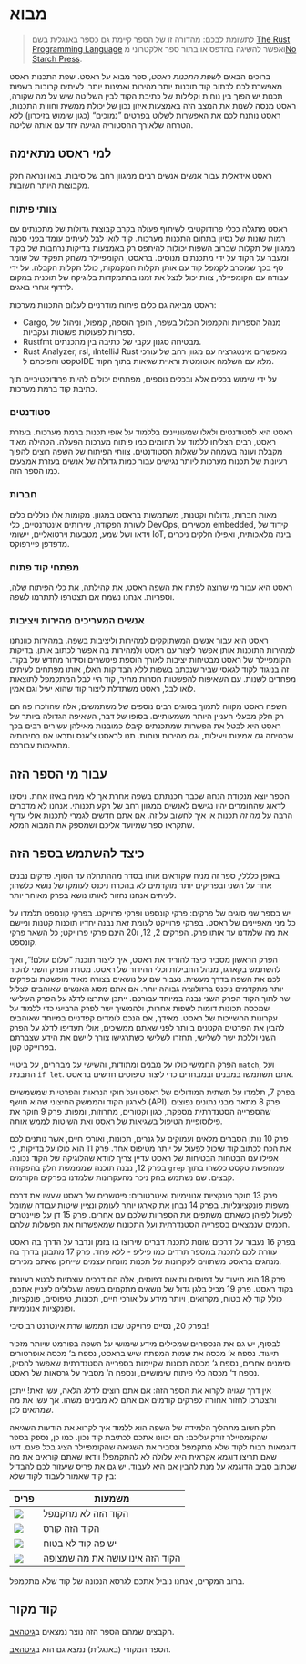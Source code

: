 # מבוא

> לתשומת לבכם: מהדורה זו של הספר קיימת גם כספר באנגלית בשם [The Rust
> Programming Language][nsprust] ואפשר להשיגה בהדפס או בתור ספר אלקטרוני מ[No
> Starch Press][nsp].

[nsprust]: https://nostarch.com/rust
[nsp]: https://nostarch.com/

ברוכים הבאים ל*שפת התכנות ראסט*, ספר מבוא על ראסט. שפת התכנות ראסט מאפשרת לכם
לכתוב קוד תוכנות יותר מהירות ואמינות יותר. לעיתים קרובות בשפות תכנות יש הפוך
בין נוחות וקלילות של כתיבת הקוד לבין השליטה שיש על מה שקורה, ראסט מנסה לשנות את
המצב הזה באמצעות איזון נכון של יכולת ממשית וחווית התכנות, ראסט נותנת לכם את
האפשרות לשלוט בפרטים ”נמוכים“ (כגון שימוש בזיכרון) ללא הטרחה שלאורך ההסטוריה
הגיעה יחד עם אותה שליטה.

## למי ראסט מתאימה

ראסט אידאלית עבור אנשים אנשים רבים ממגוון רחב של סיבות. בואו ונראה חלק מקבוצות
היותר חשובות.

### צוותי פיתוח

ראסט מתגלה ככלי פרודוקטיבי לשיתוף פעולה בקרב קבוצות גדולות של מתכנתים עם רמות
שונות של נסיון בתחום התכנות מערכות. קוד לואו לבל לעיתים עומד בפני סכנה ממגוון
של תקלות שברוב השפות יכולות להיתפס רק באמצעות בדיקות נרחבות של בקוד ומעבר על
הקוד על ידי מתכנתים מנוסים. בראסט, הקומפיילר משחק תפקיד של שומר סף בכך שמסרב
לקמפל קוד עם אותן תקלות חמקמקות, כולל תקלות הקבלה. על ידי עבודה עם הקומפיילר,
צוות יכול לנצל את זמנו בהתמקדות בלוגיקה של תוכנית במקום לרדוף אחרי באגים.

ראסט מביאה גם כלים פיתוח מודרניים לעלום התכנות מערכות:

* Cargo, מנהל הספריות והקמפול הכלול בשפה, הופך הוספה, קמפול, וניהול של ספריות
  לפעולות פשוטות ועקביות.
* Rustfmt מבטיחה סגנון עקבי של כתיבה בין מתכנתים.
* Rust Analyzer, rsl, וIntelliJ Rust מאפשרים אינטגרציה עם מגוון רחב של עורכי
  טקסט והפיכתם לIDE מלא עם השלמה אוטומטית וראיית שגיאות בתוך הקוד.

על ידי שימוש בכלים אלא ובכלים נוספים, מפתחים יכולים להיות פרודוקטיביים תוך
כתיבת קוד ברמת מערכות.

### סטודנטים

ראסט היא לסטודנטים ולאלו שמעוניינים בללמוד על אופי תכנות ברמת מערכות. בעזרת
ראסט, רבים הצליחו ללמוד על תחומים כמו פיתוח מערכות הפעלה. הקהילה מאוד מקבלת
ועונה בשמחה על שאלות הסטודנטים. צוותי הפיתוח של השפה רוצים להפוך רעיונות של
תכנות מערכות ליותר נגישים עבור כמות גדולה של אנשים בעזרת אמצעים כמו הספר הזה.

### חברות

מאות חברות, גדולות וקטנות, משתמשות בראסט במגוון. מקומות אלו כוללים כלים לשורת
הפקודה, שירותים אינטרנטיים, כלי DevOps, מכשירים embedded, קידוד של וידאו ושל
שמע, מטבעות וירטואליים, יישומי IoT, בינה מלאכותית, ואפילו חלקים ניכרים מדפדפן
פיירפוקס.

### מפתחי קוד פתוח

ראסט היא עבור מי שרוצה לפתח את השפה ראסט, את קהילתה, את כלי הפיתוח שלה,
וספריות. אנחנו נשמח אם תצטרפו לתתרמו לשפה.

### אנשים המעריכים מהירות ויציבות

ראסט היא עבור אנשים המשתוקקים למהירות וליציבות בשפה. במהירות כוונתנו למהירות
התוכנות אותן אפשר ליצור עם ראסט ולמהירות בה אפשר לכתוב אותן. בדיקות הקומפיילר
של ראסט מבטיחות יציבות לאורך הוספת פיטשרים וסידור מחדש של בקוד. זה בניגוד לקוד
לגאסי שביר שנכתב בשפות ללא הבדיקות האלו, אותו מפתחים לעיתים מפחדים לשנות. עם
השאיפות להפשטות חסרות מחיר, קוד היי לבל המתקמפל לתוצאות לואו לבל, ראסט משתדלת
ליצור קוד שהוא יעיל וגם אמין.

השפה ראסט מקווה לתמוך בסוגים רבים נוספים של משתמשים; אלה שהוזכרו פה הם רק חלק
מבעלי העניין היותר משמעותיים. בסופו של דבר, השאיפה הגדולה ביותר של ראסט היא
לבטל את הפשרות שמתכנתים קיבלו כמובנות מאילהן עשורים רבים בכך שבטיחה *גם* אמינות
ויעילות, *וגם* מהירות ונוחות. תנו לראסט צ‘אנס ותראו אם בחירותיה מתאימות עבורכם.

## עבור מי הספר הזה

הספר יוצא מנקודת הנחה שכבר תכנתתם בשפה אחרת אך לא מניח באיזו אחת. ניסינו לדאוג
שהחומרים יהיו נגישים לאנשים ממגוון רחב של רקע תכנותי. אנחנו לא מדברים הרבה על
*מה זה* תכנות או איך לחשוב על זה. אם אתם חדשים לגמרי לתכנות אולי עדיף שתקראו
ספר שמיועד אליכם ושמספק את המבוא המלא.

## כיצד להשתמש בספר הזה

באופן כלללי, ספר זה מניח שקוראים אותו בסדר מההתחלה עד הסוף. פרקים נבנים אחד על
השני ובפריקים יותר מוקדמים לא בהכרח ניכנס לעומקו של נושא כלשהו; לעיתים אנחנו
נחזור לאותו נושא בפרק מאוחר יותר.

יש בספר שני סוגים של פרקים: פרקי קונספט ופרקי פרוייקט. בפרקי קונספט תלמדו על
כל מני מאפיינים של ראסט. בפרקי פרוייקט לעומת זאת נבנה יחדיו תוכנות קטנות וניישם
את מה שלמדנו עד אותו פרק. הפרקים 2, 12, ו20 הינם פרקי פרוייקט; כל השאר פרקי
קונספט.

הפרק הראשון מסביר כיצד להוריד את ראסט, איך ליצור תוכנת ”שלום עולם!“, ואיך
להשתמש בקארגו, מנהל החבילות וכלי ההידור של ראסט. מטרת הפרק השני להכיר לכם את
השפה בדרך מעשית. נעבור שם על נושאים בצורה מאוד מופשטת ובפרקים יותר מתקדמים
ניכנס ברזולוציה גבוהה יותר. אם אתם מסוג האנשים שאוהבים לצלול ישר לתוך הקוד הפרק
השני נבנה במיוחד עבורכם. ייתכן שתרצו לדלג על הפרק השלישי שמכסה תכונות דומות
לשפות אחרות, ולהמשיך ישר לפרק הרביעי כדי ללמוד על עקרונות ההשייכות של ראסט.
מאידך, אם הנכם לומדים קפדניים במיוחד שאוהבים להבין את הפרטים הקטנים ביותר לפני
שאתם ממשיכים, אולי תעדיפו לדלג על הפרק השני וללכת ישר לשלישי, תחזרו לשלישי
כשתרגישו צורך ליישם את הידע שצברתם בפרוייקט קטן.

הפרק החמישי כולו על מבנים ומתודות, והשישי על מבחרים, על ביטויי `match`, ועל
התבנית `if let`. אתם תשתמשו במבנים ובמבחרים כדי ליצור טיפוסים חדשים בראסט.

בפרק 7, תלמדו על תשתית המודולים של ראסט ועל חוקי הנראות והפרטיות שמשמשיים
לארגון הקוד והממשק החיצוני שהוא חושף (API). פרק 8 מתאר מבני נתונים נפוצים
שהספרייה הסטנדרתית מספקת, כגון וקטורים, מחרוזות, ומפות. פרק 9 חוקר את
פילוסופיית הטיפול בשגיאות של ראסט ואת השיטות לממש אותה.

פרק 10 נותן הסברים מלאים ועמוקים על גנרים, תכונות, ואורכי חיים, אשר נותנים לכם
את הכח לכתוב קוד שיכול לפעול על יותר מטיפוס אחד. פרק 11 הוא כולו על בדיקות,
כי אפילו עם הבטחות הבטיחות של ראסט עדיין צריך לוודא שהלוגיקה של הקוד נכונה.
בפרק 12, נבנה תוכנה שמממשת חלק בהפקודה `grep` שמחפשת טקסט כלשהו בתוך קבצים. שם
נשתמש בחק ניכר מהעקרונות שלמדנו בפרקים הקודמים.

פרק 13 חוקר פונקציות אנונימיות ואיטרטורים: פיטשרים של ראסט שעשו את דרכם משפות
פונקציונליות. בפרק 14 נבחן את קארגו יותר לעומק ונציין שיטות עבודה שמומל לפעול
לפיהן כשאתם משתפים את הספריות שלכם עם אחרים. פרק 15 דן על פויינטרים חכמים
שנמצאים בספרייה הסטנדרתית ועל התכונות שמאפשרות את הפעולות שלהם.

בפרק 16 נעבור על דרכים שונות לתכנת דברים שירוצו בו בזמן ונדבר על הדרך בה ראסט
עוזרת לכם לתכנת במספר תרדים כמו פיליפ - ללא פחד. פרק 17 מתבונן בדרך בה מנהגים
בראסט משתווים לעקרונות של תכנות מונחה עצמים שייתכן שאתם מכירים.

פרק 18 הוא תיעוד על דפוסים ותיאום דפוסים, אלה הם דרכים עוצתיות לבטא רעיונות
בקוד ראסט. פרק 19 מכיל בלגן גדול של נושאים מתקמים בשפה שעלולים לעניין אתכם,
כולל קוד לא בטוח, מקרואים, ויותר מידע על אורכי חיים, תכונות, טיפוסים, פונקציות,
ופונקציות אנונימיות.

בפרק 20, נסיים פרוייקט שבו תממשו שרת אינטרנט רב סיבי!

לבסוף, יש גם את הנספחים שמכילים מידע שימושי על השפה בפורמט שיותר מזכיר תיעוד.
נספח א‘ מכסה את שמות המפתח שיש בראסט, נספח ב‘ מכסה אופרטורים וסימנים אחרים,
נספח ג‘ מכסה תכונות שקיימות בספרייה הסטנדרתית שאפשר להסיק, נספח ד‘ מכסה כלי
פיתוח שימושיים, ונספח ה‘ מסביר על גרסאות של ראסט.

אין דרך שגויה לקרוא את הספר הזה: אם אתם רוצים לדלג הלאה, עשו זאת! ייתכן ותצטרכו
לחזור אחורה לפרקים קודמים אם אתם לא מבינים משהו. אך עשו את מה שמתאים לכן.

<span id="ferris"></span>

חלק חשוב מתהליך הלמידה של השפה הוא ללמוד איך לקרוא את הודעות השגיאה שהקומפיילר
זורק עליכם: הם יכוונו אתכם לכתיבת קוד נכון. כמו כן, נספק בספר דוגמאות רבות לקוד
שלא מתקמפל ונסביר את השגיאה שהקומפיילר הציג בכל פעם. דעו שאם תריצו דוגמא אקראית
היא עלולה לא להתקמפל! וודאו שאתם קוראים את מה שכתוב סביב הדוגמא על מנת להבין אם
היא לעבוד. יש גם את פריס שיעזור לכם להבדיל בין קוד שאמור לעבוד לקוד שלא:

| פריס                                                                   | משמעות                                           |
|------------------------------------------------------------------------|--------------------------------------------------|
| <img src="img/ferris/does_not_compile.svg" class="ferris-explain"/>    | הקוד הזה לא מתקמפל                              |
| <img src="img/ferris/panics.svg" class="ferris-explain"/>              | הקוד הזה קורס                                   |
| <img src="img/ferris/unsafe.svg" class="ferris-explain"/>              | יש פה קוד לא בטוח                               |
| <img src="img/ferris/not_desired_behavior.svg" class="ferris-explain"/>| הקוד הזה אינו עושה את מה שמצופה                |

ברוב המקרים, אנחנו נוביל אתכם לגרסא הנכונה של קוד שלא מתקמפל.

## קוד מקור

הקבצים שמהם הספר הזה נוצר נמצאים ב[גיטהאב][hebrew].

הספר המקורי (באנגלית) נמצא גם הוא ב[גיטהאב][book].

[hebrew]: https://github.com/rust-lang/book/tree/master/src
[book]: https://github.com/GilRtr/rustbook-heb
